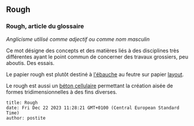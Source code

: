 ## Rough
### Rough, article du glossaire
 _Anglicisme utilisé comme adjectif ou comme nom masculin_

Ce mot désigne des concepts et des matières liés à des disciplines très différentes ayant le point commun de concerner des travaux grossiers, peu aboutis. Des essais.

Le papier rough est plutôt destiné à [l'ébauche](ebauche.html) au feutre sur papier [layout](layout.html).

Le rough est aussi un [béton cellulaire](betoncellulaire.html) permettant la création aisée de formes tridimensionnelles à des fins diverses.


```
title: Rough
date: Fri Dec 22 2023 11:28:21 GMT+0100 (Central European Standard Time)
author: postite
```

